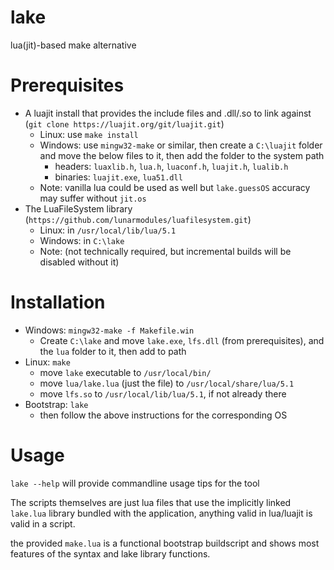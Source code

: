 # lake
lua(jit)-based make alternative

# Prerequisites
* A luajit install that provides the include files and .dll/.so to link against (`git clone https://luajit.org/git/luajit.git`)
  * Linux: use `make install`
  * Windows: use `mingw32-make` or similar, then create a `C:\luajit` folder and move the below files to it, then add the folder to the system path
    * headers: `luaxlib.h`, `lua.h`, `luaconf.h`, `luajit.h`, `lualib.h`
    * binaries: `luajit.exe`, `lua51.dll`
  * Note: vanilla lua could be used as well but `lake.guessOS` accuracy may suffer without `jit.os`
* The LuaFileSystem library (`https://github.com/lunarmodules/luafilesystem.git`)
  * Linux: in `/usr/local/lib/lua/5.1`
  * Windows: in `C:\lake`
  * Note: (not technically required, but incremental builds will be disabled without it)
 
 # Installation
 * Windows: `mingw32-make -f Makefile.win`
   * Create `C:\lake` and move `lake.exe`, `lfs.dll` (from prerequisites), and the `lua` folder to it, then add to path
 * Linux: `make`
   * move `lake` executable to `/usr/local/bin/`
   * move `lua/lake.lua` (just the file) to `/usr/local/share/lua/5.1`
   * move `lfs.so` to `/usr/local/lib/lua/5.1`, if not already there
* Bootstrap: `lake`
  * then follow the above instructions for the corresponding OS

# Usage

`lake --help` will provide commandline usage tips for the tool

The scripts themselves are just lua files that use the implicitly linked `lake.lua` library bundled with the application, anything valid in lua/luajit is valid in a script.

the provided `make.lua` is a functional bootstrap buildscript and shows most features of the syntax and lake library functions.
